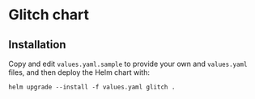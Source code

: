 # Glitch chart

## Installation

Copy and edit `values.yaml.sample` to provide your own and `values.yaml` files, and then deploy the
Helm chart with:

```
helm upgrade --install -f values.yaml glitch .
```
